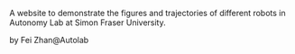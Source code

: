 A website to demonstrate the figures and trajectories of different robots in Autonomy Lab at Simon Fraser University.

by Fei Zhan@Autolab
